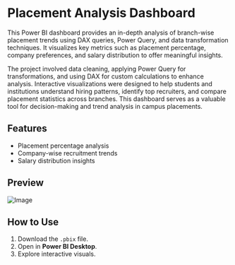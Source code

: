 # Placement Analysis Dashboard
This Power BI dashboard provides an in-depth analysis of branch-wise placement trends using DAX queries, Power Query, and data transformation techniques. It visualizes key metrics such as placement percentage, company preferences, and salary distribution to offer meaningful insights.

The project involved data cleaning, applying Power Query for transformations, and using DAX for custom calculations to enhance analysis. Interactive visualizations were designed to help students and institutions understand hiring patterns, identify top recruiters, and compare placement statistics across branches. This dashboard serves as a valuable tool for decision-making and trend analysis in campus placements.

## Features  
- Placement percentage analysis  
- Company-wise recruitment trends  
- Salary distribution insights 

## Preview
![Image](https://github.com/user-attachments/assets/bdcd07c2-58d8-4758-bbd1-03dbbba379c0)

## How to Use  
1. Download the `.pbix` file.  
2. Open in **Power BI Desktop**.  
3. Explore interactive visuals. 
